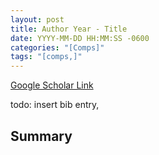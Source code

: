 ```yaml
---
layout: post
title: Author Year - Title
date: YYYY-MM-DD HH:MM:SS -0600
categories: "[Comps]"
tags: "[comps,]"
---
```

[Google Scholar Link]()

todo: insert bib entry,

## Summary